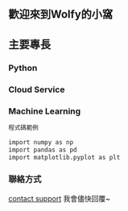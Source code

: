 ## 歡迎來到Wolfy的小窩

## 主要專長

### Python
### Cloud Service
### Machine Learning


```markdown
程式碼範例

import numpy as np
import pandas as pd
import matplotlib.pyplot as plt

```


### 聯絡方式

 [contact support](wolfytien@gmail.com) 我會儘快回覆~
